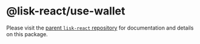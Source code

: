 # @lisk-react/use-wallet

Please visit the [parent `lisk-react` repository](https://github.com/endrohq/lisk-react) for documentation and details on this package.
